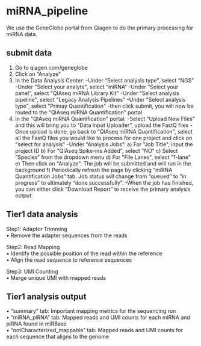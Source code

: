# miRNA_pipeline  
We use the GeneGlobe portal from Qiagen to do the primary processing for miRNA data. 

## submit data 
1. Go to qiagen.com/geneglobe
2. Click on “Analyze”
3. In the Data Analysis Center:
     -Under “Select analysis type”, select “NGS” 
     -Under "Select your analyte", select “miRNA”
     -Under "Select your panel", select "QIAseq miRNA Library Kit"
     -Under "Select analysis pipeline", select "Legacy Analysis Pipelines"
     -Under "Select analysis type", select "Primay Quantification"
     -then click submit, you will now be routed to the "QIAseq miRNA Quantification" portal
4. In the "QIAseq miRNA Quantification" portal:
     -Select “Upload New Files” and this will bring you to “Data Input Uploader”, upload the FastQ files 
     -Once upload is done, go back to "QIAseq miRNA Quantification", select all the FastQ files you would like to process for one project and click on "select for analysis"
     -Under “Analysis Jobs”:
         a) For "Job Title", input the project ID
         b) For "QIAseq Spike-ins Added", select "NO"
         c) Select “Species” from the dropdown menu
         d) For "File Lanes", select "1-lane" 
         e) Then click on "Analyze". The job will be submitted and will run in the background
         f) Periodically refresh the page by clicking “miRNA Quantification Jobs” tab. Job status will change from “queued” to
          “in progress” to ultimately “done successfully”.
     -When the job has finished, you can either click “Download Report” to receive the primary analysis output.

## Tier1 data analysis  
Step1: Adaptor Trimming  
  • Remove the adapter sequences from the reads  

Step2: Read Mapping  
  • Identify the possible position of the read within the reference  
  • Align the read sequence to reference sequences  

Step3: UMI Counting  
  • Merge unique UMI with mapped reads  
  

## Tier1 analysis output  
• “summary” tab: Important mapping metrics for the sequencing run  
• “miRNA_piRNA” tab: Mapped reads and UMI counts for each miRNA and piRNA found in miRBase  
• “notCharacterized_mappable” tab: Mapped reads and UMI counts for each sequence that aligns to the genome  
